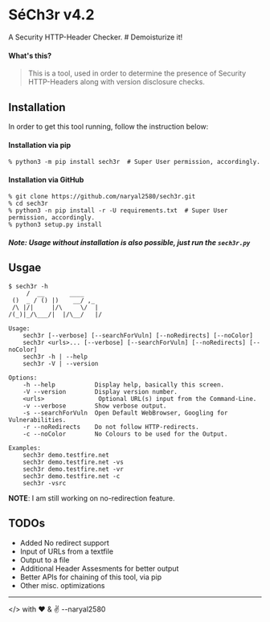 # SéCh3r v4.2
A Security HTTP-Header Checker.    # Demoisturize it!



#### What's this?

> This is a tool, used in order to determine the presence of Security HTTP-Headers along with version disclosure checks.



## Installation

In order to get this tool running, follow the instruction below:

#### Installation via pip

```
% python3 -m pip install sech3r  # Super User permission, accordingly.
```

#### Installation via GitHub

```
% git clone https://github.com/naryal2580/sech3r.git
% cd sech3r
% python3 -n pip install -r -U requirements.txt  # Super User permission, accordingly.
% python3 setup.py install
```

##### Note: Usage without installation is also possible, just run the `sech3r.py`



## Usgae

```
$ sech3r -h
     /  __       ____
 ()  _ / () |)    __/ ,_
 /\ |/|     |/\     \/  |
/(_)|_/\___/|  |/\__/   |/

Usage:
    sech3r [--verbose] [--searchForVuln] [--noRedirects] [--noColor]
    sech3r <urls>... [--verbose] [--searchForVuln] [--noRedirects] [--noColor]
    sech3r -h | --help
    sech3r -V | --version

Options:
    -h --help           Display help, basically this screen.
    -V --version        Display version number.
    <urls>               Optional URL(s) input from the Command-Line.
    -v --verbose        Show verbose output.
    -s --searchForVuln  Open Default WebBrowser, Googling for Vulnerabilities.
    -r --noRedirects    Do not follow HTTP-redirects.
    -c --noColor        No Colours to be used for the Output.

Examples:
    sech3r demo.testfire.net
    sech3r demo.testfire.net -vs
    sech3r demo.testfire.net -vr
    sech3r demo.testfire.net -c
    sech3r -vsrc
```

**NOTE**: I am still working on no-redirection feature.

## TODOs

- Added No redirect support
- Input of URLs from a textfile
- Output to a file
- Additional Header Assesments for better output
- Better APIs for chaining of this tool, via pip
- Other misc. optimizations

----

</> with ❤️ & ✌️ --naryal2580